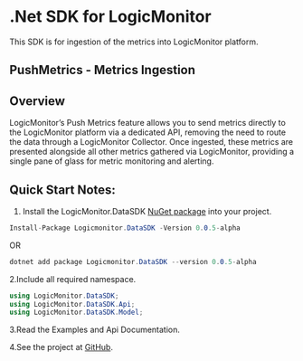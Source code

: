 # .Net SDK for LogicMonitor 
This SDK is for ingestion of the metrics into LogicMonitor platform.
## PushMetrics - Metrics Ingestion
## Overview
LogicMonitor’s Push Metrics feature allows you to send metrics directly to the LogicMonitor platform via a dedicated API, removing the need to route the data through a LogicMonitor Collector. Once ingested, these metrics are presented alongside all other metrics gathered via LogicMonitor, providing a single pane of glass for metric monitoring and alerting.


## Quick Start Notes:
1. Install the LogicMonitor.DataSDK [NuGet package](https://www.nuget.org/packages/Logicmonitor.DataSDK/) into your project.
```csharp
Install-Package Logicmonitor.DataSDK -Version 0.0.5-alpha
```
OR
```csharp
dotnet add package Logicmonitor.DataSDK --version 0.0.5-alpha
```

2.Include all required namespace.

```csharp
using LogicMonitor.DataSDK;
using LogicMonitor.DataSDK.Api;
using LogicMonitor.DataSDK.Model;
```

3.Read the Examples and Api Documentation.

4.See the project at [GitHub](https://github.com/logicmonitor/lm-data-sdk-dotnet).